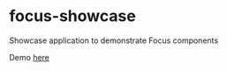 # focus-showcase
Showcase application to demonstrate Focus components

Demo [here](http://kleegroup.github.io/focus-showcase)
